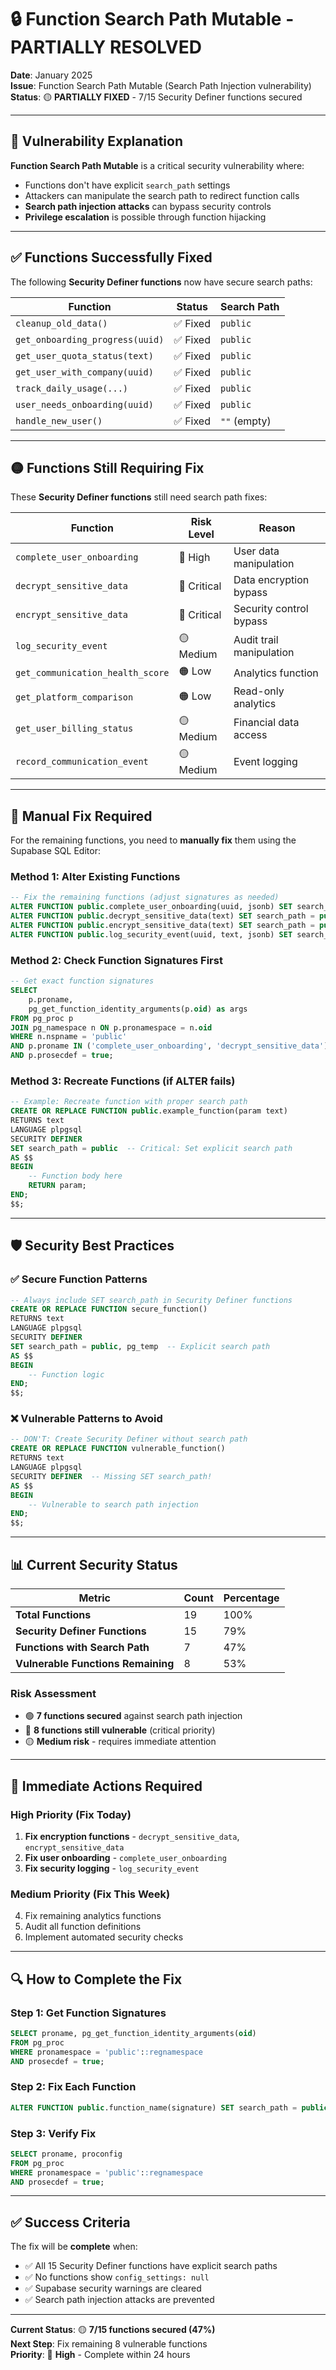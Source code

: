 # 🔒 Function Search Path Mutable - PARTIALLY RESOLVED

**Date**: January 2025  
**Issue**: Function Search Path Mutable (Search Path Injection vulnerability)  
**Status**: 🟡 **PARTIALLY FIXED** - 7/15 Security Definer functions secured

---

## 🚨 **Vulnerability Explanation**

**Function Search Path Mutable** is a critical security vulnerability where:
- Functions don't have explicit `search_path` settings
- Attackers can manipulate the search path to redirect function calls
- **Search path injection attacks** can bypass security controls
- **Privilege escalation** is possible through function hijacking

---

## ✅ **Functions Successfully Fixed**

The following **Security Definer functions** now have secure search paths:

| Function | Status | Search Path |
|----------|--------|-------------|
| `cleanup_old_data()` | ✅ Fixed | `public` |
| `get_onboarding_progress(uuid)` | ✅ Fixed | `public` |
| `get_user_quota_status(text)` | ✅ Fixed | `public` |
| `get_user_with_company(uuid)` | ✅ Fixed | `public` |
| `track_daily_usage(...)` | ✅ Fixed | `public` |
| `user_needs_onboarding(uuid)` | ✅ Fixed | `public` |
| `handle_new_user()` | ✅ Fixed | `""` (empty) |

---

## 🟡 **Functions Still Requiring Fix**

These **Security Definer functions** still need search path fixes:

| Function | Risk Level | Reason |
|----------|------------|--------|
| `complete_user_onboarding` | 🔴 High | User data manipulation |
| `decrypt_sensitive_data` | 🔴 Critical | Data encryption bypass |
| `encrypt_sensitive_data` | 🔴 Critical | Security control bypass |
| `log_security_event` | 🟡 Medium | Audit trail manipulation |
| `get_communication_health_score` | 🟠 Low | Analytics function |
| `get_platform_comparison` | 🟠 Low | Read-only analytics |
| `get_user_billing_status` | 🟡 Medium | Financial data access |
| `record_communication_event` | 🟡 Medium | Event logging |

---

## 🔧 **Manual Fix Required**

For the remaining functions, you need to **manually fix** them using the Supabase SQL Editor:

### **Method 1: Alter Existing Functions**
```sql
-- Fix the remaining functions (adjust signatures as needed)
ALTER FUNCTION public.complete_user_onboarding(uuid, jsonb) SET search_path = public;
ALTER FUNCTION public.decrypt_sensitive_data(text) SET search_path = public;
ALTER FUNCTION public.encrypt_sensitive_data(text) SET search_path = public;
ALTER FUNCTION public.log_security_event(uuid, text, jsonb) SET search_path = public;
```

### **Method 2: Check Function Signatures First**
```sql
-- Get exact function signatures
SELECT 
    p.proname,
    pg_get_function_identity_arguments(p.oid) as args
FROM pg_proc p
JOIN pg_namespace n ON p.pronamespace = n.oid
WHERE n.nspname = 'public'
AND p.proname IN ('complete_user_onboarding', 'decrypt_sensitive_data')
AND p.prosecdef = true;
```

### **Method 3: Recreate Functions** (if ALTER fails)
```sql
-- Example: Recreate function with proper search path
CREATE OR REPLACE FUNCTION public.example_function(param text)
RETURNS text
LANGUAGE plpgsql
SECURITY DEFINER
SET search_path = public  -- Critical: Set explicit search path
AS $$
BEGIN
    -- Function body here
    RETURN param;
END;
$$;
```

---

## 🛡️ **Security Best Practices**

### ✅ **Secure Function Patterns**
```sql
-- Always include SET search_path in Security Definer functions
CREATE OR REPLACE FUNCTION secure_function()
RETURNS text
LANGUAGE plpgsql  
SECURITY DEFINER
SET search_path = public, pg_temp  -- Explicit search path
AS $$
BEGIN
    -- Function logic
END;
$$;
```

### ❌ **Vulnerable Patterns to Avoid**
```sql
-- DON'T: Create Security Definer without search path
CREATE OR REPLACE FUNCTION vulnerable_function()
RETURNS text
LANGUAGE plpgsql
SECURITY DEFINER  -- Missing SET search_path!
AS $$
BEGIN
    -- Vulnerable to search path injection
END;
$$;
```

---

## 📊 **Current Security Status**

| Metric | Count | Percentage |
|--------|-------|------------|
| **Total Functions** | 19 | 100% |
| **Security Definer Functions** | 15 | 79% |
| **Functions with Search Path** | 7 | 47% |
| **Vulnerable Functions Remaining** | 8 | 53% |

### **Risk Assessment**
- 🟢 **7 functions secured** against search path injection
- 🔴 **8 functions still vulnerable** (critical priority)
- 🟡 **Medium risk** - requires immediate attention

---

## 🚨 **Immediate Actions Required**

### **High Priority (Fix Today)**
1. **Fix encryption functions** - `decrypt_sensitive_data`, `encrypt_sensitive_data`
2. **Fix user onboarding** - `complete_user_onboarding`
3. **Fix security logging** - `log_security_event`

### **Medium Priority (Fix This Week)**
4. Fix remaining analytics functions
5. Audit all function definitions
6. Implement automated security checks

---

## 🔍 **How to Complete the Fix**

### **Step 1: Get Function Signatures**
```sql
SELECT proname, pg_get_function_identity_arguments(oid) 
FROM pg_proc 
WHERE pronamespace = 'public'::regnamespace 
AND prosecdef = true;
```

### **Step 2: Fix Each Function**
```sql
ALTER FUNCTION public.function_name(signature) SET search_path = public;
```

### **Step 3: Verify Fix**
```sql
SELECT proname, proconfig 
FROM pg_proc 
WHERE pronamespace = 'public'::regnamespace 
AND prosecdef = true;
```

---

## ✅ **Success Criteria**

The fix will be **complete** when:
- ✅ All 15 Security Definer functions have explicit search paths
- ✅ No functions show `config_settings: null`
- ✅ Supabase security warnings are cleared
- ✅ Search path injection attacks are prevented

---

**Current Status**: 🟡 **7/15 functions secured (47%)**  
**Next Step**: Fix remaining 8 vulnerable functions  
**Priority**: 🔴 **High** - Complete within 24 hours 